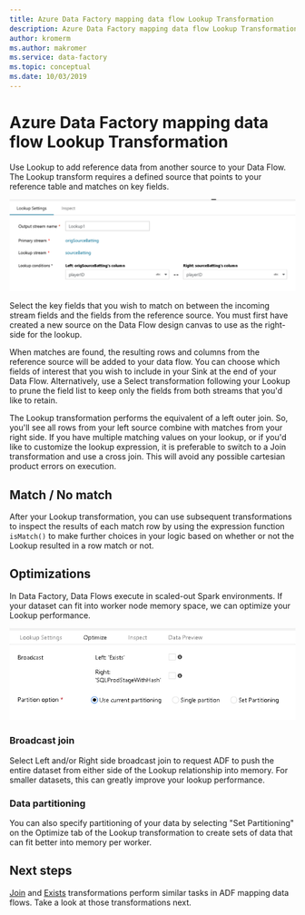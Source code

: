 ```yaml
---
title: Azure Data Factory mapping data flow Lookup Transformation
description: Azure Data Factory mapping data flow Lookup Transformation
author: kromerm
ms.author: makromer
ms.service: data-factory
ms.topic: conceptual
ms.date: 10/03/2019
---
```


# Azure Data Factory mapping data flow Lookup Transformation

Use Lookup to add reference data from another source to your Data Flow. The Lookup transform requires a defined source that points to your reference table and matches on key fields.

![Lookup Transformation](media/data-flow/lookup1.png "Lookup")

Select the key fields that you wish to match on between the incoming stream fields and the fields from the reference source. You must first have created a new source on the Data Flow design canvas to use as the right-side for the lookup.

When matches are found, the resulting rows and columns from the reference source will be added to your data flow. You can choose which fields of interest that you wish to include in your Sink at the end of your Data Flow. Alternatively, use a Select transformation following your Lookup to prune the field list to keep only the fields from both streams that you'd like to retain.

The Lookup transformation performs the equivalent of a left outer join. So, you'll see all rows from your left source combine with matches from your right side. If you have multiple matching values on your lookup, or if you'd like to customize the lookup expression, it is preferable to switch to a Join transformation and use a cross join. This will avoid any possible cartesian product errors on execution.

## Match / No match

After your Lookup transformation, you can use subsequent transformations to inspect the results of each match row by using the expression function `isMatch()` to make further choices in your logic based on whether or not the Lookup resulted in a row match or not.

## Optimizations

In Data Factory, Data Flows execute in scaled-out Spark environments. If your dataset can fit into worker node memory space, we can optimize your Lookup performance.

![Broadcast Join](media/data-flow/broadcast.png "Broadcast Join")

### Broadcast join

Select Left and/or Right side broadcast join to request ADF to push the entire dataset from either side of the Lookup relationship into memory. For smaller datasets, this can greatly improve your lookup performance.

### Data partitioning

You can also specify partitioning of your data by selecting "Set Partitioning" on the Optimize tab of the Lookup transformation to create sets of data that can fit better into memory per worker.

## Next steps

[Join](data-flow-join.md) and [Exists](data-flow-exists.md) transformations perform similar tasks in ADF mapping data flows. Take a look at those transformations next.
